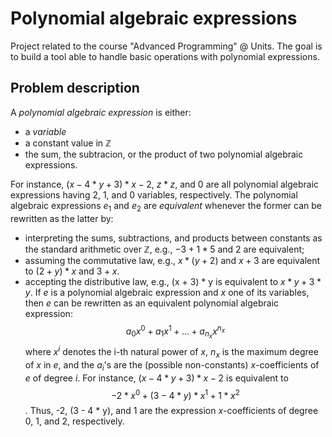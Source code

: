 # Polynomial algebraic expressions
Project related to the course "Advanced Programming" @ Units. The goal is to build a tool able to handle basic operations with polynomial expressions.

## Problem description
A *polynomial algebraic expression* is either:
- a *variable*
- a constant value in $\mathbb{Z}$
- the sum, the subtracion, or the product of two polynomial algebraic expressions.

For instance, $(x - 4 * y + 3) * x - 2$, $z * z$, and $0$ are all polynomial algebraic expressions having 2, 1, and 0 variables, respectively.
The polynomial algebraic expressions $e_1$ and $e_2$ are *equivalent*  whenever the former can be rewritten as the latter by:
- interpreting the sums, subtractions, and products between constants as the standard arithmetic over $\mathbb{Z}$, e.g., $-3 + 1 * 5$ and 2 are equivalent;
- assuming the commutative law, e.g., $x * (y + 2)$ and $x + 3$ are equivalent to $(2 + y) * x$ and $3 + x$.
- accepting the distributive law,  e.g., (x + 3) * y is equivalent to $x * y + 3 * y$.
If  $e$ is a polynomial algebraic expression and $x$ one of its variables, then $e$ can be rewritten as an equivalent polynomial algebraic expression:
$$a_0x^0 + a_1x^1 + ... + a_{n_x}x^{n_x}$$ where $x^i$ denotes the i-th natural power of $x$, $n_x$ is the maximum degree of $x$ in $e$, and the $a_i$'s are the (possible non-constants) $x$-coefficients of $e$ of degree $i$. For instance, $(x-4 * y+3) * x-2$ is equivalent to
$$-2 * x^0 + (3 - 4 * y) * x^1 + 1 * x^2$$.
Thus, -2, (3 - 4 * y), and 1 are the expression $x$-coefficients of degree 0, 1, and 2, respectively.
